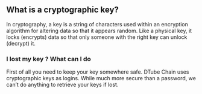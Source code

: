 ## What is a cryptographic key? 

In cryptography, a key is a string of characters used within an encryption algorithm for altering data so that it appears random. Like a physical key, it locks (encrypts) data so that only someone with the right key can unlock (decrypt) it.


### I lost my key ? What can I do
First of all you need to keep your key somewhere safe. DTube Chain uses cryptographic keys as logins. While much more secure than a password, we can’t do anything to retrieve your keys if lost.




